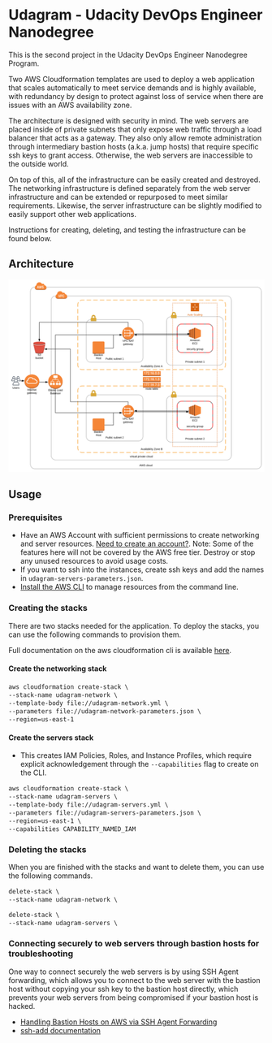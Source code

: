 # Udagram - Udacity DevOps Engineer Nanodegree

This is the second project in the Udacity DevOps Engineer Nanodegree Program.

Two AWS Cloudformation templates are used to deploy a web application that scales automatically to meet service demands and is highly available, with redundancy by design to protect against loss of service when there are issues with an AWS availability zone.

The architecture is designed with security in mind. The web servers are placed inside of private subnets that only expose web traffic through a load balancer that acts as a gateway. They also only allow remote administration through intermediary bastion hosts (a.k.a. jump hosts) that require specific ssh keys to grant access. Otherwise, the web servers are inaccessible to the outside world. 

On top of this, all of the infrastructure can be easily created and destroyed. The networking infrastructure is defined separately from the web server infrastructure and can be extended or repurposed to meet similar requirements. Likewise, the server infrastructure can be slightly modified to easily support other web applications. 

Instructions for creating, deleting, and testing the infrastructure can be found below.

## Architecture

![Architecture Diagram](https://github.com/Jonathan-Llovet/udacity-devops-nd-infrastructure-as-code/blob/master/diagram/Project-2-Udagram-Udacity-DevOps-Engineer-Nanodegree.svg)

## Usage

### Prerequisites

- Have an AWS Account with sufficient permissions to create networking and server resources. [Need to create an account?](https://aws.amazon.com/premiumsupport/knowledge-center/create-and-activate-aws-account/). Note: Some of the features here will not be covered by the AWS free tier. Destroy or stop any unused resources to avoid usage costs.
- If you want to ssh into the instances, create ssh keys and add the names in `udagram-servers-parameters.json`.
- [Install the AWS CLI](https://docs.aws.amazon.com/cli/latest/userguide/cli-chap-install.html) to manage resources from the command line. 

### Creating the stacks
There are two stacks needed for the application. To deploy the stacks, you can use the following commands to provision them.

Full documentation on the aws cloudformation cli is available [here](https://docs.aws.amazon.com/cli/latest/reference/cloudformation/index.html).

#### Create the networking stack

```SHELL
aws cloudformation create-stack \
--stack-name udagram-network \
--template-body file://udagram-network.yml \
--parameters file://udagram-network-parameters.json \
--region=us-east-1
```

#### Create the servers stack

- This creates IAM Policies, Roles, and Instance Profiles, which require explicit acknowledgement through the `--capabilities` flag to create on the CLI.

```SHELL
aws cloudformation create-stack \
--stack-name udagram-servers \
--template-body file://udagram-servers.yml \
--parameters file://udagram-servers-parameters.json \
--region=us-east-1 \
--capabilities CAPABILITY_NAMED_IAM
```

### Deleting the stacks
When you are finished with the stacks and want to delete them, you can use the following commands.

```SHELL
delete-stack \
--stack-name udagram-network \
```

```SHELL
delete-stack \
--stack-name udagram-servers \
```

### Connecting securely to web servers through bastion hosts for troubleshooting
One way to connect securely the web servers is by using SSH Agent forwarding, which allows you to connect to the web server with the bastion host without copying your ssh key to the bastion host directly, which prevents your web servers from being compromised if your bastion host is hacked.

- [Handling Bastion Hosts on AWS via SSH Agent Forwarding](https://medium.com/@crishantha/handing-bastion-hosts-on-aws-via-ssh-agent-forwarding-f1d2d4e8622a)
- [ssh-add documentation](https://linux.die.net/man/1/ssh-add)
